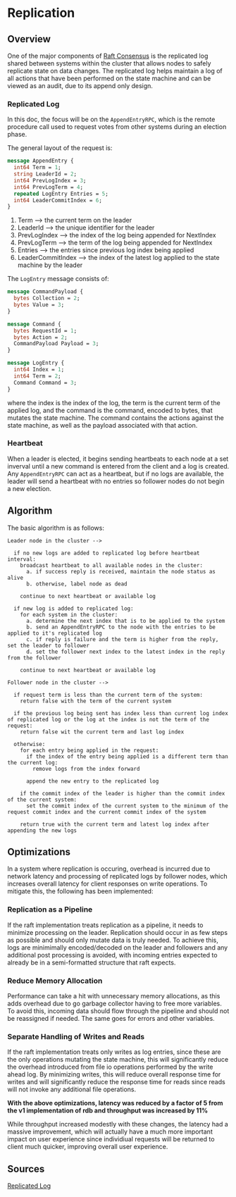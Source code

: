 # Replication


## Overview

One of the major components of [Raft Consensus](https://raft.github.io/raft.pdf) is the replicated log shared between systems within the cluster that allows nodes to safely replicate state on data changes. The replicated log helps maintain a log of all actions that have been performed on the state machine and can be viewed as an audit, due to its append only design.


### Replicated Log

In this doc, the focus will be on the `AppendEntryRPC`, which is the remote procedure call used to request votes from other systems during an election phase.

The general layout of the request is:
```proto
message AppendEntry {
  int64 Term = 1;
  string LeaderId = 2;
  int64 PrevLogIndex = 3;
  int64 PrevLogTerm = 4;
  repeated LogEntry Entries = 5;
  int64 LeaderCommitIndex = 6;
}
```

1. Term --> the current term on the leader
2. LeaderId --> the unique identifier for the leader
3. PrevLogIndex --> the index of the log being appended for NextIndex
4. PrevLogTerm --> the term of the log being appended for NextIndex
5. Entries --> the entries since previous log index being applied
6. LeaderCommitIndex --> the index of the latest log applied to the state machine by the leader

The `LogEntry` message consists of:
```proto
message CommandPayload {
  bytes Collection = 2;
  bytes Value = 3;
}

message Command {
  bytes RequestId = 1;
  bytes Action = 2;
  CommandPayload Payload = 3;
}

message LogEntry {
  int64 Index = 1;
  int64 Term = 2;
  Command Command = 3;
}
```

where the index is the index of the log, the term is the current term of the applied log, and the command is the command, encoded to bytes, that mutates the state machine. The command contains the actions against the state machine, as well as the payload associated with that action.


### Heartbeat

When a leader is elected, it begins sending heartbeats to each node at a set inverval until a new command is entered from the client and a log is created. Any `AppendEntryRPC` can act as a heartbeat, but if no logs are available, the leader will send a heartbeat with no entries so follower nodes do not begin a new election.


## Algorithm

The basic algorithm is as follows:
```
Leader node in the cluster -->

  if no new logs are added to replicated log before heartbeat interval:
    broadcast heartbeat to all available nodes in the cluster:
      a. if success reply is received, maintain the node status as alive
      b. otherwise, label node as dead

    continue to next heartbeat or available log

  if new log is added to replicated log:
    for each system in the cluster:
      a. determine the next index that is to be applied to the system
      b. send an AppendEntryRPC to the node with the entries to be applied to it's replicated log
      c. if reply is failure and the term is higher from the reply, set the leader to follower
      d. set the follower next index to the latest index in the reply from the follower

    continue to next heartbeat or available log

Follower node in the cluster -->

  if request term is less than the current term of the system:
    return false with the term of the current system

  if the previous log being sent has index less than current log index of replicated log or the log at the index is not the term of the request:
    return false wit the current term and last log index

  otherwise:
    for each entry being applied in the request:
      if the index of the entry being applied is a different term than the current log:
        remove logs from the index forward
      
      append the new entry to the replicated log

    if the commit index of the leader is higher than the commit index of the current system:
      set the commit index of the current system to the minimum of the request commit index and the current commit index of the system

    return true with the current term and latest log index after appending the new logs
```

## Optimizations

In a system where replication is occuring, overhead is incurred due to network latency and processing of replicated logs by follower nodes, which increases overall latency for client responses on write operations. To mitigate this, the following has been implemented:

### Replication as a Pipeline

If the raft implementation treats replication as a pipeline, it needs to minimize processing on the leader. Replication should occur in as few steps as possible and should only mutate data is truly needed. To achieve this, logs are minimimally encoded/decoded on the leader and followers and any additional post processing is avoided, with incoming entries expected to already be in a semi-formatted structure that raft expects.

### Reduce Memory Allocation

Performance can take a hit with unnecessary memory allocations, as this adds overhead due to go garbage collector having to free more variables. To avoid this, incoming data should flow through the pipeline and should not be reassigned if needed. The same goes for errors and other variables.

### Separate Handling of Writes and Reads

If the raft implementation treats only writes as log entries, since these are the only operations mutating the state machine, this will significantly reduce the overhead introduced from file io operations performed by the write ahead log. By minimizing writes, this will reduce overall response time for writes and will significantly reduce the response time for reads since reads will not invoke any additional file operations.

**With the above optimizations, latency was reduced by a factor of 5 from the v1 implementation of rdb and throughput was increased by 11%**

While throughput increased modestly with these changes, the latency had a massive improvement, which will actually have a much more important impact on user experience since individiual requests will be returned to client much quicker, improving overall user experience.


## Sources

[Replicated Log](../pkg/replog/RepLog.go)